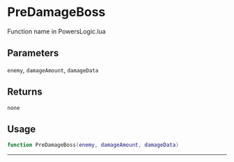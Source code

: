 # PreDamageBoss
Function name in PowersLogic.lua
## Parameters
`enemy`, `damageAmount`, `damageData`
## Returns
`none`
## Usage
```lua
function PreDamageBoss(enemy, damageAmount, damageData)
```
---
